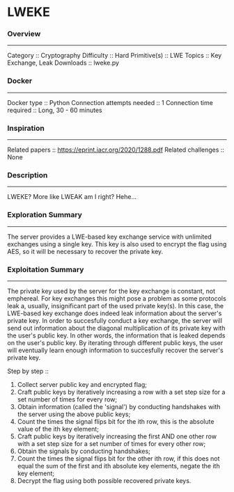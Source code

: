# LWEKE

### Overview
---
Category 		:: Cryptography
Difficulty		:: Hard
Primitive(s)	:: LWE
Topics			:: Key Exchange, Leak
Downloads		:: lweke.py

### Docker
---
Docker type 				:: Python
Connection attempts needed 	:: 1
Connection time required   	:: Long, 30 - 60 minutes

### Inspiration
---
Related papers		:: https://eprint.iacr.org/2020/1288.pdf
Related challenges	:: None

### Description
---
LWEKE? More like LWEAK am I right? Hehe...
<!-- insert netcat address -->
<!-- insert file downloads -->

### Exploration Summary
---
The server provides a LWE-based key exchange service with unlimited exchanges using a single key. This key is also used to encrypt the flag using AES, so it will be necessary to recover the private key.


### Exploitation Summary
---
The private key used by the server for the key exchange is constant, not emphereal. For key exchanges this might pose a problem as some protocols leak a, usually, insignificant part of the used private key(s). In this case, the LWE-based key exchange does indeed leak information about the server's private key. In order to succesfully conduct a key exchange, the server will send out information about the diagonal multiplication of its private key with the user's public key. In other words, the information that is leaked depends on the user's public key. By iterating through different public keys, the user will eventually learn enough information to succesfully recover the server's private key.

Step by step ::
1. Collect server public key and encrypted flag;
2. Craft public keys by iteratively increasing a row with a set step size for a set number of times for every row;
3. Obtain information (called the 'signal') by conducting handshakes with the server using the above public keys;
4. Count the times the signal flips bit for the ith row, this is the absolute value of the ith key element;
5. Craft public keys by iteratively increasing the first AND one other row with a set step size for a set number of times for every other row;
6. Obtain the signals by conducting handshakes;
7. Count the times the signal flips bit for the other ith row, if this does not equal the sum of the first and ith absolute key elements, negate the ith key element;
8. Decrypt the flag using both possible recovered private keys.